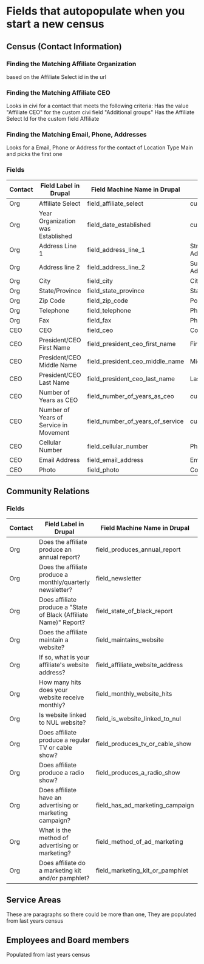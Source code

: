 # Fields that autopopulate when you start a new census

## Census (Contact Information)

### Finding the Matching Affiliate Organization
based on the Affiliate Select id in the url

### Finding the Matching Affiliate CEO
Looks in civi for a contact that meets the following criteria:
Has the value "Affiliate CEO" for the custom civi field "Additional groups"
Has the Affiliate Select Id for the custom field Affiliate

### Finding the Matching Email, Phone, Addresses
Looks for a Email, Phone or Address for the contact of Location Type Main and picks the first one

### Fields

| Contact | Field Label in Drupal                  | Field Machine Name in Drupal     | Field in CiviCRM       | Location/Type |
|---------|----------------------------------------|----------------------------------|------------------------|---------------|
| Org     | Affiliate Select                       | field_affiliate_select           | custom_296             | n/a           |
| Org     | Year Organization was Established      | field_date_established           | custom_1069            | n/a           |
| Org     | Address Line 1                         | field_address_line_1             | Street Address         | Main/Address  |
| Org     | Address line 2                         | field_address_line_2             | Supplemental Address 1 | Main/Address  |
| Org     | City                                   | field_city                       | City                   | Main/Address  |
| Org     | State/Province                         | field_state_province             | State/Province         | Main/Address  |
| Org     | Zip Code                               | field_zip_code                   | Postal Code            | Main/Address  |
| Org     | Telephone                              | field_telephone                  | Phone                  | Main/Phone    |
| Org     | Fax                                    | field_fax                        | Phone                  | Main/Fax      |
| CEO     | CEO                                    | field_ceo                        | Contact Id             | n/a           |
| CEO     | President/CEO First Name               | field_president_ceo_first_name   | First Name             | n/a           |
| CEO     | President/CEO Middle Name              | field_president_ceo_middle_name  | Middle Name            | n/a           |
| CEO     | President/CEO Last Name                | field_president_ceo_last_name    | Last Name              | n/a           |
| CEO     | Number of Years as CEO                 | field_number_of_years_as_ceo     | custom_1070            | n/a           |
| CEO     | Number of Years of Service in Movement | field_number_of_years_of_service | custom_1071            | n/a           |
| CEO     | Cellular Number                        | field_cellular_number            | Phone                  | Main/Mobile   |
| CEO     | Email Address                          | field_email_address              | Email                  | Main/Email    |
| CEO     | Photo                                  | field_photo                      | Contact Image          | n/a           |


## Community Relations

### Fields

| Contact | Field Label in Drupal                                              | Field Machine Name in Drupal     | Field in CiviCRM       | Location/Type |
|---------|--------------------------------------------------------------------|----------------------------------|------------------------|---------------|
| Org     | Does the affiliate produce an annual report?                       | field_produces_annual_report  	  |	custom_1084            | n/a           |
| Org     | Does the affiliate produce a monthly/quarterly newsletter?         | field_newsletter             	  | custom_1085            | n/a           |
| Org     | Does affiliate produce a "State of Black (Affiliate Name)" Report? | field_state_of_black_report     	| custom_1086            | n/a           |
| Org     | Does the affiliate maintain a website?                             | field_maintains_website          | custom_1087            | n/a           |
| Org     | If so, what is your affiliate's website address?                   | field_affiliate_website_address  | custom_1089            | n/a           |
| Org     | How many hits does your website receive monthly?                   | field_monthly_website_hits  	    | custom_1090            | n/a           |
| Org     | Is website linked to NUL website?                                  | field_is_website_linked_to_nul   | custom_1091            | n/a           |
| Org     | Does affiliate produce a regular TV or cable show?                 | field_produces_tv_or_cable_show  | custom_1092            | n/a           |
| Org     | Does affiliate produce a radio show?          	                   | field_produces_a_radio_show    	| custom_1093            | n/a           |
| Org     | Does affiliate have an advertising or marketing campaign?	         | field_has_ad_marketing_campaign  | custom_1094            | n/a           |
| Org     | What is the method of advertising or marketing?       	           | field_method_of_ad_marketing     | custom_1096            | n/a           |
| Org     | Does affiliate do a marketing kit and/or pamphlet?                 | field_marketing_kit_or_pamphlet  | custom_1095            | n/a           |

## Service Areas
These are paragraphs so there could be more than one, They are populated from last years census

## Employees and Board members
Populated from last years census
